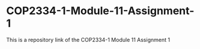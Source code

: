# COP2334-1-Module-11-Assignment-1
This is a repository link of the COP2334-1 Module 11 Assignment 1

